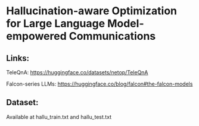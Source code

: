 # Hallucination-aware Optimization for Large Language Model-empowered Communications

## Links:

TeleQnA: https://huggingface.co/datasets/netop/TeleQnA

Falcon-series LLMs: https://huggingface.co/blog/falcon#the-falcon-models

## Dataset:
Available at hallu_train.txt and hallu_test.txt

